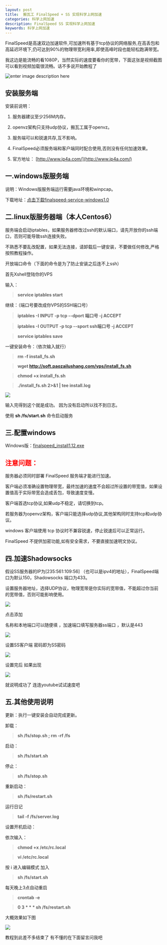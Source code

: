 ```yaml
---
layout: post
title:  搬瓦工 FinalSpeed + SS 实现科学上网加速
categories: 科学上网加速
description: FinalSpeed SS 实现科学上网加速
keywords: 科学上网加速
---
```


FinalSpeed是高速双边加速软件,可加速所有基于tcp协议的网络服务,在高丢包和高延迟环境下,仍可达到90%的物理带宽利用率,即使高峰时段也能轻松跑满带宽。

<!--more-->

我这边是能流畅的看1080P，当然实际的速度要看你的宽带，下面这张是视频截图可以看到视频加载很流畅。话不多说开始教程了


![enter image description here](http://7xsod9.com1.z0.glb.clouddn.com/QQ%E6%88%AA%E5%9B%BE20170329110055.png)

## 安装服务端

安装前说明：

1. 服务器建议至少256M内存。

2. openvz架构只支持udp协议，搬瓦工属于openvz。

3. 服务端可以和锐速共存,互不影响。

4. FinalSpeed必须服务端和客户端同时配合使用,否则没有任何加速效果。

5. 官方地址： [http://www.ip4a.com/](http://www.ip4a.com/)

## 一.windows版服务端

说明：Windows版服务端运行需要java环境和winpcap。

下载地址：[点击下载finalspeed-service-windows1.0](https://pan.baidu.com/s/1nvwiUmt)

## 二.linux版服务器端（本人Centos6）

服务端会启动iptables，如果服务器修改过ssh的默认端口，请先开放你的ssh端口，否则可能导致ssh连接失败。

不熟悉不要乱改配置，如果无法连接，请卸载后一键安装，不要做任何修改,严格按照教程操作。

开放端口命令（下面的命令是为了防止安装之后连不上ssh）

首先Xshell登陆你的VPS 

输入：

> **service iptables start**

继续：（端口号要改成你VPS的SSH端口号）

> **iptables -I INPUT -p tcp --dport 端口号 -j ACCEPT**

>**iptables -I OUTPUT -p tcp --sport ssh端口号 -j ACCEPT**

>**service iptables save**

一键安装命令：（依次输入就行）


>**rm -f install_fs.sh**

>**wget  http://soft.paozailushang.com/vps/install_fs.sh**

>**chmod +x install_fs.sh**

>**./install_fs.sh 2>&1 \| tee install.log**

![](http://7xsod9.com1.z0.glb.clouddn.com/QQ%E6%88%AA%E5%9B%BE20170329111932.png)

输入完得到这个就是成功。 因为没有启动所以找不到日志。

使用 **sh /fs/start.sh** 命令启动服务

## 三.配置windows

Windows版：[finalspeed_install1.12.exe](https://pan.baidu.com/s/1kVFjT2n)

##  <span style="color:red">注意问题：</span>

服务器必须同时部署 FinalSpeed 服务端才能进行加速。

客户端必须准确设置物理带宽，最终加速的速度不会超过所设置的带宽值，如果设置值高于实际带宽会造成丢包，导致速度变慢。

客户端首选tcp协议,如果udp不稳定，请切换到tcp。

若服务器为openvz架构，客户端只能选择udp协议,其他架构同时支持tcp和udp协议。

windows 客户端使用 tcp 协议时不兼容锐速，停止锐速后可以正常运行。

FinalSpeed 不提供加密功能,如有安全需求，不要直接加速明文协议。

## 四.加速Shadowsocks

假设SS服务器的IP为[235:561:109:56] （也可以是ipv4的地址），FinalSpeed端口为默认150，Shadowsocks 端口为433。

设置服务器地址，选择UDP协议，物理宽带是你实际的宽带值，不能超过你当前的宽带值，否则可能影响使用。

![](http://7xsod9.com1.z0.glb.clouddn.com/QQ%E6%88%AA%E5%9B%BE20170329113049.png)

点击添加

名称和本地端口可以随便填 ，加速端口填写服务器ss端口 ，默认是443

![](http://7xsod9.com1.z0.glb.clouddn.com/QQ%E6%88%AA%E5%9B%BE20170329113630.png)


设置SS客户端 密码即为SS密码


![](http://7xsod9.com1.z0.glb.clouddn.com/QQ%E6%88%AA%E5%9B%BE20170329114047.png)

设置完后  如果出现

![](http://7xsod9.com1.z0.glb.clouddn.com/QQ%E6%88%AA%E5%9B%BE20170329114235.png)

就说明成功了  连连youtube试试速度吧

## 五.其他使用说明

更新：执行一键安装会自动完成更新。

卸载：

>**sh /fs/stop.sh ; rm -rf /fs**

启动：

>**sh /fs/start.sh**

停止：

>**sh /fs/stop.sh**

重新启动：

>**sh /fs/restart.sh**

运行日记

>**tail -f /fs/server.log**

设置开机启动：

依次输入：

>**chmod +x /etc/rc.local**

>**vi /etc/rc.local**

按 i 进入编辑模式 加入

>**sh /fs/start.sh**

每天晚上3点自动重启

>**crontab -e**

>**0 3 * * * sh /fs/restart.sh**

大概效果如下图

![](http://7xsod9.com1.z0.glb.clouddn.com/QQ%E6%88%AA%E5%9B%BE20170329114714.png)


教程到此差不多结束了 有不懂的在下面留言问我吧